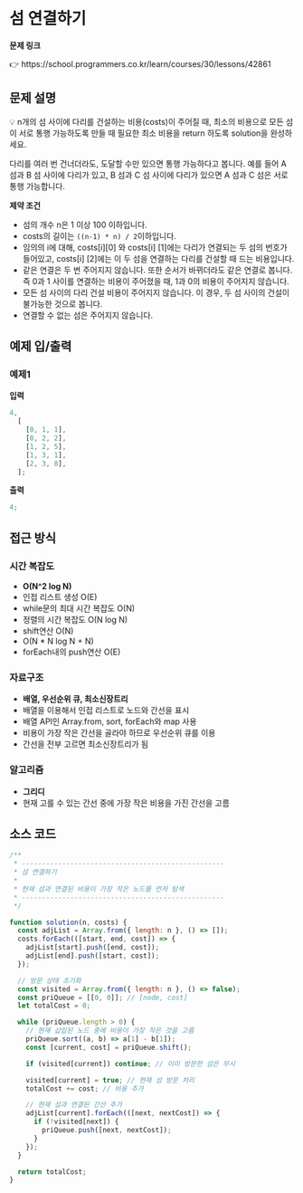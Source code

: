 # 섬 연결하기

**문제 링크**

<aside>
👉 https://school.programmers.co.kr/learn/courses/30/lessons/42861

</aside>

## 문제 설명

<aside>
💡 n개의 섬 사이에 다리를 건설하는 비용(costs)이 주어질 때, 최소의 비용으로 모든 섬이 서로 통행 가능하도록 만들 때 필요한 최소 비용을 return 하도록 solution을 완성하세요.

다리를 여러 번 건너더라도, 도달할 수만 있으면 통행 가능하다고 봅니다. 예를 들어 A 섬과 B 섬 사이에 다리가 있고, B 섬과 C 섬 사이에 다리가 있으면 A 섬과 C 섬은 서로 통행 가능합니다.

</aside>

**제약 조건**

- 섬의 개수 n은 1 이상 100 이하입니다.
- costs의 길이는 `((n-1) * n) / 2`이하입니다.
- 임의의 i에 대해, costs[i][0] 와 costs[i] [1]에는 다리가 연결되는 두 섬의 번호가 들어있고, costs[i] [2]에는 이 두 섬을 연결하는 다리를 건설할 때 드는 비용입니다.
- 같은 연결은 두 번 주어지지 않습니다. 또한 순서가 바뀌더라도 같은 연결로 봅니다. 즉 0과 1 사이를 연결하는 비용이 주어졌을 때, 1과 0의 비용이 주어지지 않습니다.
- 모든 섬 사이의 다리 건설 비용이 주어지지 않습니다. 이 경우, 두 섬 사이의 건설이 불가능한 것으로 봅니다.
- 연결할 수 없는 섬은 주어지지 않습니다.

## 예제 입/출력

### 예제1

**입력**

```jsx
4,
  [
    [0, 1, 1],
    [0, 2, 2],
    [1, 2, 5],
    [1, 3, 1],
    [2, 3, 8],
  ];
```

**출력**

```jsx
4;
```

## 접근 방식

### 시간 복잡도

- **O(N^2 log N)**
- 인접 리스트 생성 O(E)
- while문의 최대 시간 복잡도 O(N)
- 정렬의 시간 복잡도 O(N log N)
- shift연산 O(N)
- O(N \* N log N + N)
- forEach내의 push연산 O(E)

### 자료구조

- **배열, 우선순위 큐, 최소신장트리**
- 배열을 이용해서 인접 리스트로 노드와 간선을 표시
- 배열 API인 Array.from, sort, forEach와 map 사용
- 비용이 가장 작은 간선을 골라야 하므로 우선순위 큐를 이용
- 간선을 전부 고르면 최소신장트리가 됨

### 알고리즘

- **그리디**
- 현재 고를 수 있는 간선 중에 가장 작은 비용을 가진 간선을 고름

## 소스 코드

```jsx
/**
 * --------------------------------------------------
 * 섬 연결하기
 *
 * 현재 섬과 연결된 비용이 가장 작은 노드를 먼저 탐색
 * --------------------------------------------------
 */

function solution(n, costs) {
  const adjList = Array.from({ length: n }, () => []);
  costs.forEach(([start, end, cost]) => {
    adjList[start].push([end, cost]);
    adjList[end].push([start, cost]);
  });

  // 방문 상태 초기화
  const visited = Array.from({ length: n }, () => false);
  const priQueue = [[0, 0]]; // [node, cost]
  let totalCost = 0;

  while (priQueue.length > 0) {
    // 현재 삽입된 노드 중에 비용이 가장 작은 것을 고름
    priQueue.sort((a, b) => a[1] - b[1]);
    const [current, cost] = priQueue.shift();

    if (visited[current]) continue; // 이미 방문한 섬은 무시

    visited[current] = true; // 현재 섬 방문 처리
    totalCost += cost; // 비용 추가

    // 현재 섬과 연결된 간선 추가
    adjList[current].forEach(([next, nextCost]) => {
      if (!visited[next]) {
        priQueue.push([next, nextCost]);
      }
    });
  }

  return totalCost;
}
```
